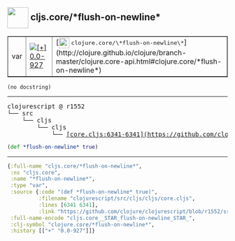 ## <img width="48px" valign="middle" src="http://i.imgur.com/Hi20huC.png"> cljs.core/\*flush-on-newline\*

 <table border="1">
<tr>
<td>var</td>
<td><a href="https://github.com/cljsinfo/api-refs/tree/0.0-927"><img valign="middle" alt="[+] 0.0-927" src="https://img.shields.io/badge/+-0.0--927-lightgrey.svg"></a> </td>
<td>
[<img height="24px" valign="middle" src="http://i.imgur.com/1GjPKvB.png"> <samp>clojure.core/\*flush-on-newline\*</samp>](http://clojure.github.io/clojure/branch-master/clojure.core-api.html#clojure.core/*flush-on-newline*)
</td>
</tr>
</table>

 <samp>
</samp>

```
(no docstring)
```

---

 <pre>
clojurescript @ r1552
└── src
    └── cljs
        └── cljs
            └── <ins>[core.cljs:6341-6341](https://github.com/clojure/clojurescript/blob/r1552/src/cljs/cljs/core.cljs#L6341-L6341)</ins>
</pre>

```clj
(def *flush-on-newline* true)
```


---

```clj
{:full-name "cljs.core/*flush-on-newline*",
 :ns "cljs.core",
 :name "*flush-on-newline*",
 :type "var",
 :source {:code "(def *flush-on-newline* true)",
          :filename "clojurescript/src/cljs/cljs/core.cljs",
          :lines [6341 6341],
          :link "https://github.com/clojure/clojurescript/blob/r1552/src/cljs/cljs/core.cljs#L6341-L6341"},
 :full-name-encode "cljs.core__STAR_flush-on-newline_STAR_",
 :clj-symbol "clojure.core/*flush-on-newline*",
 :history [["+" "0.0-927"]]}

```
